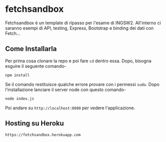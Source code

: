 # fetchsandbox

Fetchsandbox è un template di ripasso per l'esame di INGSW2. All'interno ci
saranno esempi di API, testing, Express, Bootstrap e binding dei dati con Fetch...

## Come Installarla

Per prima cosa clonare la repo e poi fare `cd` dentro essa. Dopo, bisogna esguire il seguente comando-

```
npm install
```

Se il comando restituisce qualche errore provare con i permessi `sudo`. Dopo l'installazione lanciare il server node con questo comando-

```
node index.js
```

Poi andare su `http://localhost:8080` per vedere l'applicazione.


## Hosting su Heroku
  `https://fetchsandbox.herokuapp.com`

